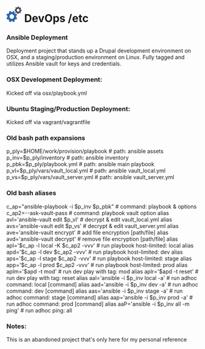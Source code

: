 <h1> <img src="image/logo.png"> DevOps /etc</h1>

### Ansible Deployment
Deployment project that stands up a Drupal development environment on OSX, and a staging/production environment on Linux. Fully tagged and utilizes Ansible vault for keys and credentials.

### OSX Development Deployment:
Kicked off via osx/playbook.yml

### Ubuntu Staging/Production Deployment:
Kicked off via vagrant/vagrantfile

### Old bash path expansions
p_ply=$HOME/work/provision/playbook         # path: ansible assets
p_inv=$p_ply/inventory                      # path: ansible inventory
p_pbk=$p_ply/playbook.yml                   # path: ansible main playbook
p_vl=$p_ply/vars/vault_local.yml            # path: ansible vault_local.yml
p_vs=$p_ply/vars/vault_server.yml           # path: ansible vault_server.yml

### Old bash aliases
c_ap="ansible-playbook -i $p_inv $p_pbk"    # command: playbook & options
c_ap2=--ask-vault-pass                      # command: playbook vault option
alias avl='ansible-vault edit $p_vl'        # decrypt & edit vault_local.yml
alias avs='ansible-vault edit $p_vs'        # decrypt & edit vault_server.yml
alias ave='ansible-vault encrypt'           # add file encryption [path/file]
alias avd='ansible-vault decrypt'           # remove file encryption [path/file]
alias apl='$c_ap -l local -K $c_ap2 -vvv'   # run playbook host-limited: local
alias apd='$c_ap -l dev $c_ap2 -vvv'        # run playbook host-limited: dev
alias aps='$c_ap -l stage $c_ap2 -vvv'      # run playbook host-limited: stage
alias app='$c_ap -l prod $c_ap2 -vvv'       # run playbook host-limited: prod
alias aplm='$apd -t mod'                    # run dev play with tag: mod
alias aplr='$apd -t reset'                  # run dev play with tag: reset
alias aal='ansible -i $p_inv local -a'      # run adhoc command: local [command]
alias aad='ansible -i $p_inv dev -a'        # run adhoc command: dev [command]
alias aas='ansible -i $p_inv stage -a'      # run adhoc command: stage [command]
alias aap='ansible -i $p_inv prod -a'       # run adhoc command: prod [command]
alias aaP='ansible -i $p_inv all -m ping'   # run adhoc ping: all

### Notes:
This is an abandoned project that's only here for my personal reference
